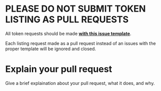# PLEASE DO NOT SUBMIT TOKEN LISTING AS PULL REQUESTS
All token requests should be made [**with this issue template**](https://github.com/pancakeswap/pancake-swap-interface/issues/new?assignees=Chef-Chungus&labels=listing&template=listing-request.md&title=%5BListing%5D+Request+listing+for+%7BADD+TOKEN+NAME+HERE%7D).

Each listing request made as a pull request instead of an issues with the proper template will be ignored and closed.

# Explain your pull request

Give a brief explaination about your pull request, what it does, and why.